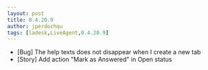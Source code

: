 ```yaml
---
layout: post
title: 0.4.20.9
author: jperdochqu
tags: [ladesk,LiveAgent,0.4.20.9]
---
```


- [Bug] The help texts does not disappear when I create a new tab
- [Story] Add action &quot;Mark as Answered&quot; in Open status
